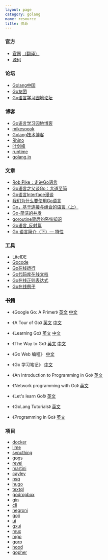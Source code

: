 ```yaml
---
layout: page
category: golang
name: resource
title: 资源
---
```


### 官方
* [官网](http://golang.org)
[（翻译）](http://git.oschina.net/liudiwu/pkgdoc)
* [源码](https://github.com/golang/go)

### 论坛
* [Golang中国](http://www.golangtc.com)
* [Go友团](http://golanghome.com)
* [Go语言学习园地论坛](http://bbs.studygolang.com)

### 博客
* [Go语言学习园地博客](http://studygolang.com)
* [mikespook](http://www.mikespook.com/tag/golang)
* [Golang技术博客](http://beego.me)
* [Rhino](http://golanger.cn/category/go)
* [叶剑峰](http://www.cnblogs.com/yjf512/category/385369.html)
* [runtime](http://runtime.diandian.com/)
* [golang.in](http://golang.in)

### 文章
* [Rob Pike：走进Go语言](http://www.csdn.net/article/2012-11-01/2811380-Go-in-Google)
* [Go语言之父谈Go：大道至简](http://www.csdn.net/article/2012-07-04/2807113-less-is-exponentially-more)
* [Go语言Interface漫谈](http://www.infoq.com/cn/articles/go-interface-talk)
* [我们为什么要使用Go语言](http://www.csdn.net/article/2012-08-15/2808669)
* [Go，基于连接与组合的语言（上）](http://www.infoq.com/cn/articles/go-based-on-connection-combination-language-1)
* [Go-简洁的并发](http://www.yankay.com/go-clear-concurreny)
* [goroutine背后的系统知识](http://www.sizeofvoid.net/goroutine-under-the-hood)
* [Go语言_反射篇](http://www.cnblogs.com/yjf512/archive/2012/06/10/2544391.html)
* [Go 语言简介（下）— 特性](http://coolshell.cn/articles/8489.html)

### 工具
* [LiteIDE](http://sourceforge.net/projects/liteide/files)
* [Gocode](https://github.com/nsf/gocode)
* [Go在线运行](http://play.golang.org)
* [Go代码库在线文档](http://godoc.org)
* [Go在线正则表达式](http://regoio.herokuapp.com)
* [Go在线例子](https://gobyexample.com)

### 书籍
* 《Google Go: A Primer》
[英文](http://www.infoq.com/articles/google-go-primer)
[中文](http://www.infoq.com/cn/articles/google-go-primer)

* 《A Tour of Go》
[英文](http://tour.golang.org/#1)
[中文](http://tour.golangtc.com)

* 《Learning Go》
[英文](http://www.miek.nl/projects/learninggo/index.html)
[中文](http://www.mikespook.com/learning-go)

* 《The Way to Go》
[英文](https://sites.google.com/site/thewaytogo2012)
[中文](https://github.com/Unknwon/the-way-to-go_ZH_CN/blob/master/eBook/preface.md)

* 《Go Web 编程》
[中文](https://github.com/astaxie/build-web-application-with-golang)

* 《Go 学习笔记》
[中文](https://github.com/qyuhen/book)

* 《An Introduction to Programming in Go》
[英文](http://www.golang-book.com)

* 《Network programming with Go》
[英文](http://jan.newmarch.name/go)

* 《Let's learn Go!》
[英文](http://go-book.appsp0t.com)

* 《GoLang Tutorials》
[英文](http://golangtutorials.blogspot.com/2011/05/table-of-contents.html)

* 《Programming in Go》
[英文](http://www.qtrac.eu/gobook.html)

### 项目
* [docker](https://github.com/docker/docker)
* [lime](https://github.com/limetext/lime)
* [syncthing](https://github.com/syncthing/syncthing)
* [gogs](https://github.com/gogits/gogs)
* [revel](https://github.com/revel/revel)
* [martini](https://github.com/go-martini/martini)
* [cayley](https://github.com/google/cayley)
* [nsq](https://github.com/bitly/nsq)
* [hugo](https://github.com/spf13/hugo)
* [textql](https://github.com/dinedal/textql)
* [godropbox](https://github.com/dropbox/godropbox)
* [gin](https://github.com/gin-gonic/gin)
* [cli](https://github.com/codegangsta/cli)
* [negroni](https://github.com/codegangsta/negroni)
* [goji](https://github.com/zenazn/goji)
* [ui](https://github.com/andlabs/ui)
* [gxui](https://github.com/google/gxui)
* [mux](https://github.com/gorilla/mux)
* [mgo](https://github.com/go-mgo/mgo)
* [gorp](https://github.com/go-gorp/gorp)
* [hood](https://github.com/eaigner/hood)
* [gopher](https://github.com/jimmykuu/gopher)
